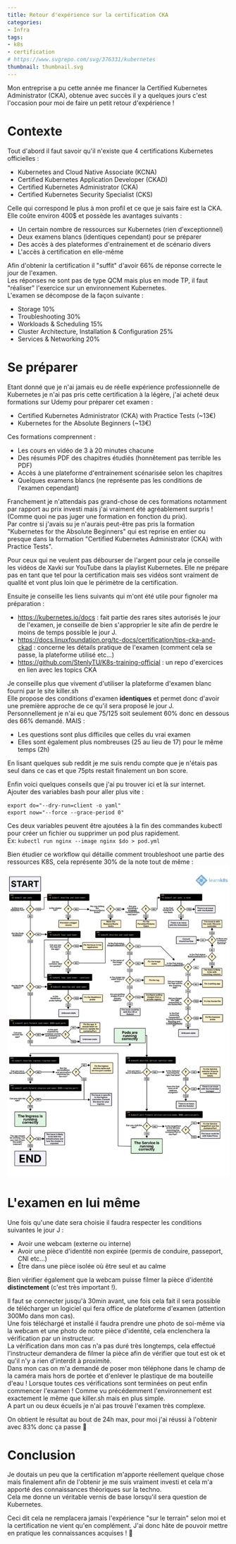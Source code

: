 ```yaml
---
title: Retour d'expérience sur la certification CKA
categories:
- Infra
tags:
- k8s
- certification
# https://www.svgrepo.com/svg/376331/kubernetes
thumbnail: thumbnail.svg
---
```


Mon entreprise a pu cette année me financer la Certified Kubernetes Administrator (CKA), obtenue avec succès il y a quelques jours c'est l'occasion pour moi de faire un petit retour d'expérience !

# Contexte

Tout d'abord il faut savoir qu'il n'existe que 4 certifications Kubernetes officielles :
- Kubernetes and Cloud Native Associate (KCNA)
- Certified Kubernetes Application Developer (CKAD)
- Certified Kubernetes Administrator (CKA)
- Certified Kubernetes Security Specialist (CKS)

Celle qui correspond le plus à mon profil et ce que je sais faire est la CKA.
Elle coûte environ 400$ et possède les avantages suivants :
- Un certain nombre de ressources sur Kubernetes (rien d'exceptionnel)
- Deux examens blancs (identiques cependant) pour se préparer
- Des accès à des plateformes d'entrainement et de scénario divers
- L'accès à certification en elle-même

Afin d'obtenir la certification il "suffit" d'avoir 66% de réponse correcte le jour de l'examen.  
Les réponses ne sont pas de type QCM mais plus en mode TP, il faut "réaliser" l'exercice sur un environnement Kubernetes.  
L'examen se décompose de la façon suivante :
- Storage 10%
- Troubleshooting 30%
- Workloads & Scheduling 15%
- Cluster Architecture, Installation & Configuration 25%
- Services & Networking 20%

# Se préparer

Etant donné que je n'ai jamais eu de réelle expérience professionnelle de Kubernetes je n'ai pas pris cette certification à la légère, j'ai acheté deux formations sur Udemy pour préparer cet examen :
- Certified Kubernetes Administrator (CKA) with Practice Tests (~13€)
- Kubernetes for the Absolute Beginners (~13€)

Ces formations comprennent :
- Les cours en vidéo de 3 à 20 minutes chacune
- Des résumés PDF des chapitres étudiés (honnêtement pas terrible les PDF)
- Accès à une plateforme d'entrainement scénarisée selon les chapitres
- Quelques examens blancs (ne représente pas les conditions de l'examen cependant)

Franchement je n'attendais pas grand-chose de ces formations notamment par rapport au prix investi mais j'ai vraiment été agréablement surpris ! (Comme quoi ne pas juger une formation en fonction du prix).  
Par contre si j'avais su je n'aurais peut-être pas pris la formation "Kubernetes for the Absolute Beginners" qui est reprise en entier ou presque dans la formation "Certified Kubernetes Administrator (CKA) with Practice Tests".  

Pour ceux qui ne veulent pas débourser de l'argent pour cela je conseille les vidéos de Xavki sur YouTube dans la playlist Kubernetes. Elle ne prépare pas en tant que tel pour la certification mais ses vidéos sont vraiment de qualité et vont plus loin que le périmètre de la certification.

Ensuite je conseille les liens suivants qui m'ont été utile pour fignoler ma préparation :
- https://kubernetes.io/docs : fait partie des rares sites autorisés le jour de l'examen, je conseille de bien s'approprier le site afin de perdre le moins de temps possible le jour J.
- https://docs.linuxfoundation.org/tc-docs/certification/tips-cka-and-ckad : concerne les détails pratique de l'examen (comment cela se passe, la plateforme utilisé etc...)
- https://github.com/StenlyTU/K8s-training-official : un repo d'exercices en lien avec les topics CKA

Je conseille plus que vivement d'utiliser la plateforme d'examen blanc fourni par le site killer.sh  
Elle propose des conditions d'examen **identiques** et permet donc d'avoir une première approche de ce qu'il sera proposé le jour J.  
Personnellement je n'ai eu que 75/125 soit seulement 60% donc en dessous des 66% demandé. MAIS :
- Les questions sont plus difficiles que celles du vrai examen
- Elles sont également plus nombreuses (25 au lieu de 17) pour le même temps (2h)

En lisant quelques sub reddit je me suis rendu compte que je n'étais pas seul dans ce cas et que 75pts restait finalement un bon score.




Enfin voici quelques conseils que j'ai pu trouver ici et là sur internet.  
Ajouter des variables bash pour aller plus vite :
```
export do="--dry-run=client -o yaml"
export now="--force --grace-period 0"
```

Ces deux variables peuvent être ajoutées à la fin des commandes kubectl pour créer un fichier ou supprimer un pod plus rapidement.  
Ex: `kubectl run nginx --image nginx $do > pod.yml`  

Bien étudier ce workflow qui détaille comment troubleshoot une partie des ressources K8S, cela représente 30% de la note tout de même :
![](./workflow_troubleshoot.jpeg)

# L'examen en lui même

Une fois qu'une date sera choisie il faudra respecter les conditions suivantes le jour J :
- Avoir une webcam (externe ou interne)
- Avoir une pièce d'identité non expirée (permis de conduire, passeport, CNI etc...)
- Être dans une pièce isolée où être seul et au calme

Bien vérifier également que la webcam puisse filmer la pièce d'identité **distinctement** (c'est très important !).  

Il faut se connecter jusqu'à 30min avant, une fois cela fait il sera possible de télécharger un logiciel qui fera office de plateforme d'examen (attention 300Mo dans mon cas).  
Une fois téléchargé et installé il faudra prendre une photo de soi-même via la webcam et une photo de notre pièce d'identité, cela enclenchera la vérification par un instructeur.  
La vérification dans mon cas n'a pas duré très longtemps, cela effectué l'instructeur demandera de filmer la pièce afin de vérifier que tout est ok et qu'il n'y a rien d'interdit à proximité.  
Dans mon cas on m'a demandé de poser mon téléphone dans le champ de la caméra mais hors de portée et d'enlever le plastique de ma bouteille d'eau !
Lorsque toutes ces vérifications sont terminées on peut enfin commencer l'examen ! Comme vu précédemment l'environnement est exactement le même que killer.sh mais en plus simple.  
A part un ou deux écueils je n'ai pas trouvé l'examen très complexe.

On obtient le résultat au bout de 24h max, pour moi j'ai réussi à l'obtenir avec 83% donc ça passe 🙂

# Conclusion

Je doutais un peu que la certification m'apporte réellement quelque chose mais finalement afin de l'obtenir je me suis vraiment investi et cela m'a apporté des connaissances théoriques sur la techno.  
Cela me donne un véritable vernis de base lorsqu'il sera question de Kubernetes.

Ceci dit cela ne remplacera jamais l'expérience "sur le terrain" selon moi et la certification ne vient qu'en complément. J'ai donc hâte de pouvoir mettre en pratique les connaissances acquises ! 🤞